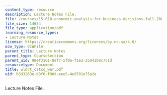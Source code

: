 ```yaml
---
content_type: resource
description: Lecture Notes File.
file: /courses/15-010-economic-analysis-for-business-decisions-fall-2004/b393263eb3f8f80deee54e9701e75a2e_wlmrt_cstco_war.pdf
file_size: 14654
file_type: application/pdf
learning_resource_types:
- Lecture Notes
license: https://creativecommons.org/licenses/by-nc-sa/4.0/
ocw_type: OCWFile
parent_title: Lecture Notes
parent_type: CourseSection
parent_uid: 98ef3101-0ef7-5f0a-f1e2-25041b9c7c1d
resourcetype: Document
title: wlmrt_cstco_war.pdf
uid: b393263e-b3f8-f80d-eee5-4e9701e75a2e
---
```

Lecture Notes File.